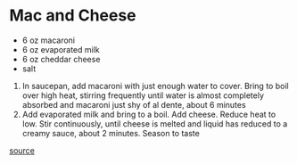 # Mac and Cheese


* 6 oz macaroni
* 6 oz evaporated milk
* 6 oz cheddar cheese
* salt

1. In saucepan, add macaroni with just enough water to cover. Bring to boil over high heat, stirring frequently until water is almost completely absorbed and macaroni just shy of al dente, about 6 minutes
1. Add evaporated milk and bring to a boil. Add cheese. Reduce heat to low. Stir continuously, until cheese is melted and liquid has reduced to a creamy sauce, about 2 minutes. Season to taste

[source](https://www.seriouseats.com/recipes/2017/01/3-ingredient-stovetop-mac-and-cheese-recipe.html)
